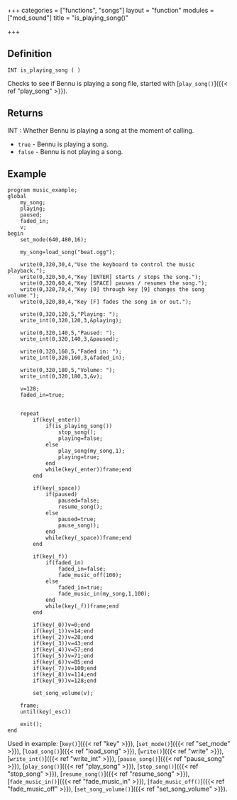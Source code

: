 +++
categories = ["functions", "songs"]
layout = "function"
modules = ["mod_sound"]
title = "is_playing_song()"

+++

## Definition

    INT is_playing_song ( )

Checks to see if Bennu is playing a song file, started with [`play_song()`]({{< ref "play_song" >}}).

## Returns

INT : Whether Bennu is playing a song at the moment of calling.

- `true` - Bennu is playing a song.
- `false` - Bennu is not playing a song.

## Example

```
program music_example;
global
    my_song;
    playing;
    paused;
    faded_in;
    v;
begin
    set_mode(640,480,16);

    my_song=load_song("beat.ogg");

    write(0,320,30,4,"Use the keyboard to control the music playback.");
    write(0,320,50,4,"Key [ENTER] starts / stops the song.");
    write(0,320,60,4,"Key [SPACE] pauses / resumes the song.");
    write(0,320,70,4,"Key [0] through key [9] changes the song volume.");
    write(0,320,80,4,"Key [F] fades the song in or out.");

    write(0,320,120,5,"Playing: ");
    write_int(0,320,120,3,&playing);

    write(0,320,140,5,"Paused: ");
    write_int(0,320,140,3,&paused);

    write(0,320,160,5,"Faded in: ");
    write_int(0,320,160,3,&faded_in);

    write(0,320,180,5,"Volume: ");
    write_int(0,320,180,3,&v);

    v=128;
    faded_in=true;


    repeat
        if(key(_enter))
            if(is_playing_song())
                stop_song();
                playing=false;
            else
                play_song(my_song,1);
                playing=true;
            end
            while(key(_enter))frame;end
        end

        if(key(_space))
            if(paused)
                paused=false;
                resume_song();
            else
                paused=true;
                pause_song();
            end
            while(key(_space))frame;end
        end

        if(key(_f))
            if(faded_in)
                faded_in=false;
                fade_music_off(100);
            else
                faded_in=true;
                fade_music_in(my_song,1,100);
            end
            while(key(_f))frame;end
        end

        if(key(_0))v=0;end
        if(key(_1))v=14;end
        if(key(_2))v=28;end
        if(key(_3))v=43;end
        if(key(_4))v=57;end
        if(key(_5))v=71;end
        if(key(_6))v=85;end
        if(key(_7))v=100;end
        if(key(_8))v=114;end
        if(key(_9))v=128;end

        set_song_volume(v);

    frame;
    until(key(_esc))

    exit();
end
```

Used in example: [`key()`]({{< ref "key" >}}), [`set_mode()`]({{< ref "set_mode" >}}), [`load_song()`]({{< ref "load_song" >}}), [`write()`]({{< ref "write" >}}), [`write_int()`]({{< ref "write_int" >}}), [`pause_song()`]({{< ref "pause_song" >}}), [`play_song()`]({{< ref "play_song" >}}), [`stop_song()`]({{< ref "stop_song" >}}), [`resume_song()`]({{< ref "resume_song" >}}), [`fade_music_in()`]({{< ref "fade_music_in" >}}), [`fade_music_off()`]({{< ref "fade_music_off" >}}), [`set_song_volume()`]({{< ref "set_song_volume" >}}).
